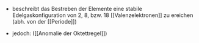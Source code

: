 - beschreibt das Bestreben der Elemente eine stabile Edelgaskonfiguration von 2, 8, bzw. 18 [[Valenzelektronen]] zu ereichen (abh. von der [[Periode]])

- jedoch: ([[Anomalie der Oktettregel]])
